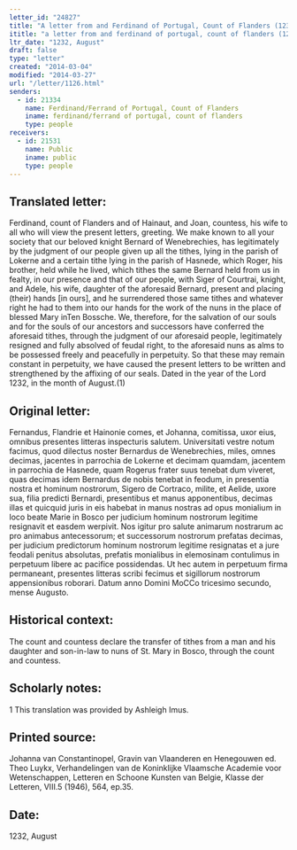 ```yaml
---
letter_id: "24827"
title: "A letter from and Ferdinand of Portugal, Count of Flanders (1232, August)"
ititle: "a letter from and ferdinand of portugal, count of flanders (1232, august)"
ltr_date: "1232, August"
draft: false
type: "letter"
created: "2014-03-04"
modified: "2014-03-27"
url: "/letter/1126.html"
senders:
  - id: 21334
    name: Ferdinand/Ferrand of Portugal, Count of Flanders
    iname: ferdinand/ferrand of portugal, count of flanders
    type: people
receivers:
  - id: 21531
    name: Public
    iname: public
    type: people
---
```

<h2> Translated letter:</h2>Ferdinand, count of Flanders and of Hainaut, and Joan, countess, his wife to all who will view the present letters, greeting.
	We make known to all your society that our beloved knight Bernard of Wenebrechies, has legitimately by  the judgment of our people given up all the tithes, lying in the parish of Lokerne and a certain tithe lying in the parish of Hasnede, which Roger, his brother, held while he lived, which tithes the same Bernard held from us in fealty, in our presence and that of our people, with Siger of Courtrai, knight, and Adele, his wife, daughter of the aforesaid Bernard, present and placing (their) hands [in ours], and he surrendered those same tithes and whatever right he had to them into our hands for the work of the nuns in the place of blessed Mary inTen Bossche.  We, therefore, for the salvation of our souls and for the souls of our ancestors and successors have conferred the aforesaid tithes, through the judgment of our aforesaid people, legitimately resigned and fully absolved of feudal right, to the aforesaid nuns as alms to be possessed freely and peacefully in perpetuity.
	So that these may remain constant in perpetuity, we have caused the present letters to be written and strengthened by the affixing of our seals.
	Dated in the year of the Lord 1232, in the month of August.(1)
<h2 class="mt-4"> Original letter:</h2>Fernandus, Flandrie et Hainonie comes, et Johanna, comitissa, uxor eius, omnibus presentes litteras inspecturis salutem.
Universitati vestre notum facimus, quod dilectus noster Bernardus de Wenebrechies, miles, omnes decimas, jacentes in parrochia de Lokerne et decimam quamdam, jacentem in parrochia de Hasnede, quam Rogerus  frater suus tenebat dum viveret, quas decimas idem Bernardus de nobis tenebat in feodum, in presentia nostra et hominum nostrorum, Sigero de Cortraco, milite, et Aelide, uxore sua, filia predicti Bernardi, presentibus et manus apponentibus, decimas illas et quicquid juris in eis habebat in manus nostras ad opus monialium in loco beate Marie in Bosco per judicium hominum nostrorum legitime resignavit et easdem werpivit. Nos igitur pro salute animarum nostrarum ac pro animabus antecessorum; et successorum nostrorum prefatas decimas, per judicium predictorum hominum nostrorum legitime resignatas et a jure feodali penitus absolutas, prefatis monialibus in elemosinam contulimus in perpetuum libere ac pacifice possidendas.
Ut hec autem in perpetuum firma permaneant, presentes litteras scribi fecimus et sigillorum nostrorum appensionibus roborari.
Datum anno Domini MoCCo tricesimo secundo, mense Augusto.
<h2 class="mt-4"> Historical context:</h2>The count and countess declare the transfer of tithes from a man and his daughter and son-in-law to nuns of St. Mary in Bosco, through the count and countess.
<h2 class="mt-4"> Scholarly notes:</h2>1 This translation was provided by Ashleigh Imus.
<h2 class="mt-4"> Printed source:</h2>Johanna van Constantinopel, Gravin van Vlaanderen en Henegouwen ed. Theo Luykx,  Verhandelingen van de Koninklijke Vlaamsche Academie voor Wetenschappen, Letteren en Schoone Kunsten van Belgie, Klasse der Letteren, VIII.5 (1946), 564, ep.35.
<h2 class="mt-4"> Date:</h2>1232, August